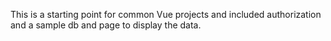 This is a starting point for common Vue projects and included authorization and a sample db and page to display the data.